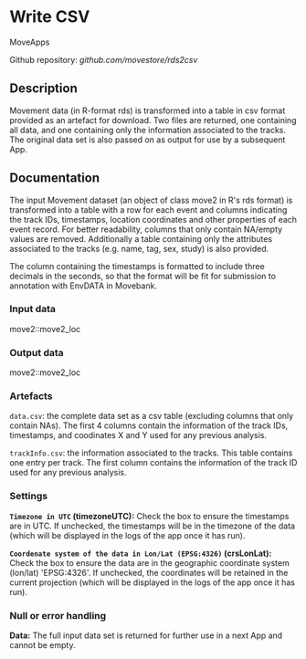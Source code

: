 # Write CSV

MoveApps

Github repository: *github.com/movestore/rds2csv*

## Description
Movement data (in R-format rds) is transformed into a table in csv format provided as an artefact for download. Two files are returned, one containing all data, and one containing only the information associated to the tracks. The original data set is also passed on as output for use by a subsequent App.

## Documentation
The input Movement dataset (an object of class move2 in R's rds format) is transformed into a table with a row for each event and columns indicating the track IDs, timestamps, location coordinates and other properties of each event record. For better readability, columns that only contain NA/empty values are removed. Additionally a table containing only the attributes associated to the tracks (e.g. name, tag, sex, study) is also provided.

The column containing the timestamps is formatted to include three decimals in the seconds, so that the format will be fit for submission to annotation with EnvDATA in Movebank.

### Input data
move2::move2_loc 

### Output data
move2::move2_loc 

### Artefacts

`data.csv`: the complete data set as a csv table (excluding columns that only contain NAs). The first 4 columns contain the information of the track IDs, timestamps, and coodinates X and Y used for any previous analysis.

`trackInfo.csv`: the information associated to the tracks. This table contains one entry per track. The first column contains the information of the track ID used for any previous analysis.

### Settings 
**`Timezone in UTC` (timezoneUTC):** Check the box to ensure the timestamps are in UTC. If unchecked, the timestamps will be in the timezone of the data (which will be displayed in the logs of the app once it has run).

**`Coordenate system of the data in Lon/Lat (EPSG:4326)` (crsLonLat):** Check the box to ensure the data are in the geographic coordinate system (lon/lat) 'EPSG:4326'. If unchecked, the coordinates will be retained in the current projection (which will be displayed in the logs of the app once it has run).


### Null or error handling
**Data:** The full input data set is returned for further use in a next App and cannot be empty.